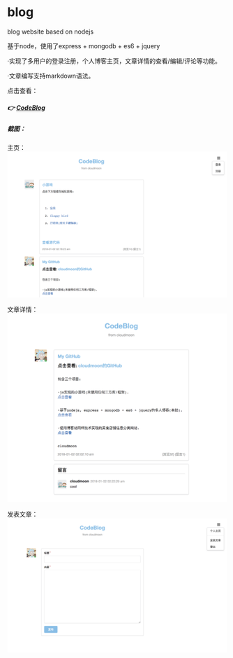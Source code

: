 # blog
blog website based on nodejs

基于node，使用了express + mongodb + es6 + jquery

·实现了多用户的登录注册，个人博客主页，文章详情的查看/编辑/评论等功能。

·文章编写支持markdown语法。

点击查看：
##### 👉 [CodeBlog](https://warm-fjord-63972.herokuapp.com)


##### 截图：
主页：
![](https://github.com/cloudmoon/blog/blob/master/screenshot/blog-1.png)

文章详情：
![](https://github.com/cloudmoon/blog/blob/master/screenshot/blog-2.png)

发表文章：
![](https://github.com/cloudmoon/blog/blob/master/screenshot/blog-3.png)

